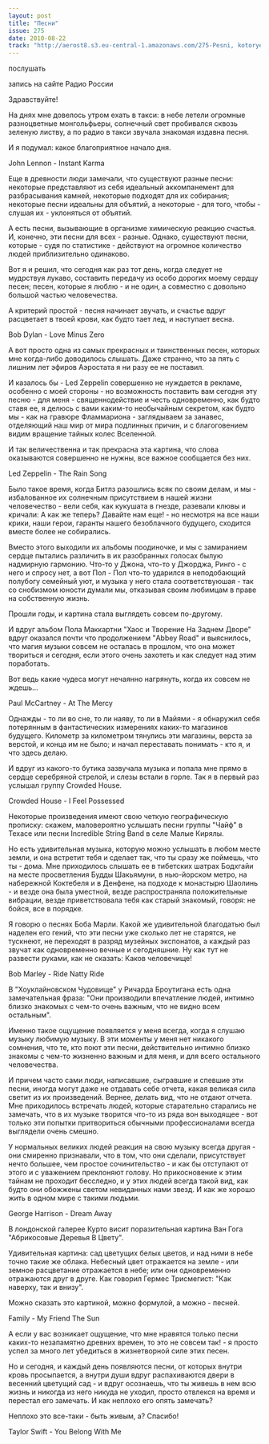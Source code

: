 ```yaml
---
layout: post
title: "Песни"
issue: 275
date: 2010-08-22
track: "http://aerost8.s3.eu-central-1.amazonaws.com/275-Pesni, kotorye ja ljublju.mp3"
---
```


послушать

запись на сайте Радио России

Здравствуйте!

На днях мне довелось утром ехать в такси: в небе летели огромные разноцветные монгольфьеры, солнечный свет пробивался сквозь зеленую листву, а по радио в такси звучала знакомая издавна песня.

И я подумал: какое благоприятное начало дня.

John Lennon - Instant Karma

Еще в древности люди замечали, что существуют разные песни: некоторые представляют из себя идеальный аккомпанемент для разбрасывания камней, некоторые подходят для их собирания; некоторые песни идеальны для объятий, а некоторые - для того, чтобы - слушая их - уклоняться от объятий.

А есть песни, вызывающие в организме химическую реакцию счастья. И, конечно, эти песни для всех - разные. Однако, существуют песни, которые - судя по статистике - действуют на огромное количество людей приблизительно одинаково.

Вот я и решил, что сегодня как раз тот день, когда следует не мудрствуя лукаво, составить передачу из особо дорогих моему сердцу песен; песен, которые я люблю - и не один, а совместно с довольно большой частью человечества.

А критерий простой - песня начинает звучать, и счастье вдруг расцветает в твоей крови, как будто тает лед, и наступает весна.

Bob Dylan - Love Minus Zero

А вот просто одна из самых прекрасных и таинственных песен, которых мне когда-либо доводилось слышать. Даже странно, что за пять с лишним лет эфиров Аэростата я ни разу ее не поставил.

И казалось бы - Led Zeppelin совершенно не нуждается в рекламе, особенно с моей стороны - но возможность поставить вам сегодня эту песню - для меня - священнодействие и честь одновременно, как будто ставя ее, я делюсь с вами каким-то необычайным секретом, как будто мы - как на гравюре Фламмариона - заглядываем за занавес, отделяющий наш мир от мира подлинных причин, и с благоговением видим вращение тайных колес Вселенной.

И так величественна и так прекрасна эта картина, что слова оказываются совершенно не нужны, все важное сообщается без них.

Led Zeppelin - The Rain Song

Было такое время, когда Битлз разошлись всяк по своим делам, и мы - избалованное их солнечным присутствием в нашей жизни человечество - вели себя, как кукушата в гнезде, разевали клювы и кричали: А как же теперь? Давайте нам еще! - но несмотря на все наши крики, наши герои, гаранты нашего безоблачного будущего, сходится вместе более не собирались.

Вместо этого выходили их альбомы поодиночке, и мы с замиранием сердце пытались различить в их разобранных голосах былую надмирную гармонию. Что-то у Джона, что-то у Джорджа, Ринго - с него и спросу нет, а вот Пол - Пол что-то ударился в неподобающий полубогу семейный уют, и музыка у него стала соответствуюшая - так со снобизмом юности думали мы, отказывая своим любимцам в праве на собственную жизнь.

Прошли годы, и картина стала выглядеть совсем по-другому.

И вдруг альбом Пола Маккартни "Хаос и Творение На Заднем Дворе" вдруг оказался почти что продолжением "Abbey Road" и выяснилось, что магия музыки совсем не осталась в прошлом, что она может твориться и сегодня, если этого очень захотеть и как следует над этим поработать.

Вот ведь какие чудеса могут нечаянно нагрянуть, когда их совсем не ждешь...

Paul McCartney - At The Mercy

Однажды - то ли во сне, то ли наяву, то ли в Майями - я обнаружил себя потерянным в фантастических измерениях каких-то магазинов будущего. Километр за километром тянулись эти магазины, верста за верстой, и конца им не было; и начал переставать понимать - кто я, и что здесь делаю.

И вдруг из какого-то бутика зазвучала музыка и попала мне прямо в сердце серебряной стрелой, и слезы встали в горле. Так я в первый раз услышал группу Crowded House.

Crowded House - I Feel Possessed

Некоторые произведения имеют свою четкую географическую прописку: скажем, маловероятно услышать песни группы "Чайф" в Техасе или песни Incredible String Band в селе Малые Кирялы.

Но есть удивительная музыка, которую можно услышать в любом месте земли, и она встретит тебя и сделает так, что ты сразу же поймешь, что ты - дома. Мне приходилось слышать ее в тибетских шатрах Бодхгайи на месте просветления Будды Шакьямуни, в нью-йорском метро, на набережной Коктебеля и в Денфене, на подходе к монастырю Шаолинь - и везде она была уместной, везде распространяла положительные вибрации, везде приветствовала тебя как старый знакомый, говоря: не бойся, все в порядке.

Я говорю о песнях Боба Марли. Какой же удивительной благодатью был наделен его гений, что эти песни уже сколько лет не старятся, не тускнеют, не переходят в разряд музейных экспонатов, а каждый раз звучат как одновременно вечные и сегодняшние. Ну как тут не развести руками, как не сказать: Каков человечище!

Bob Marley - Ride Natty Ride

В "Хоуклайновском Чудовище" у Ричарда Броутигана есть одна замечательная фраза: "Они производили впечатление людей, интимно близко знакомых с чем-то очень важным, что не видно всем остальным".

Именно такое ощущение появляется у меня всегда, когда я слушаю музыку любимую музыку. В эти моменты у меня нет никакого сомнения, что те, кто поют эти песни, действительно интимно близко знакомы с чем-то жизненно важным и для меня, и для всего остального человечества.

И причем часто сами люди, написавшие, сыгравшие и спевшие эти песни, иногда могут даже не отдавать себе отчета, какая великая сила светит из их произведений. Вернее, делать вид, что не отдают отчета. Мне приходилось встречать людей, которые старательно старались не замечать, что в их музыке творится что-то из ряда вон выходящее - вот только эти попытки притвориться обычными профессионалами всегда выглядели очень смешно.

У нормальных великих людей реакция на свою музыку всегда другая - они смиренно признавали, что в том, что они сделали, присутствует нечто большее, чем простое сочинительство - и как бы отступают от этого и с уважением преклоняют голову. Но прикосновение к этим тайнам не проходит бесследно, и у этих людей всегда такой вид, как будто они обожжены светом невиданных нами звезд. И как же хорошо жить в одном мире с такими людьми.

George Harrison - Dream Away

В лондонской галерее Курто висит поразительная картина Ван Гога "Абрикосовые Деревья В Цвету".

Удивительная картина: сад цветущих белых цветов, и над ними в небе точно такие же облака. Небесный цвет отражается на земле - или земное расцветание отражается в небе; или они одновременно отражаются друг в друге. Как говорил Гермес Трисмегист: "Как наверху, так и внизу".

Можно сказать это картиной, можно формулой, а можно - песней.

Family - My Friend The Sun

А если у вас возникает ощущение, что мне нравятся только песни каких-то незапамятно древних времен, то это не совсем так! - я просто успел за много лет убедиться в жизнетворной силе этих песен.

Но и сегодня, и каждый день появляются песни, от которых внутри кровь просыпается, а внутри души вдруг распахиваются двери в весенний цветущий сад - и вдруг осознаешь, что ты живешь в нем всю жизнь и никогда из него никуда не уходил, просто отвлекся на время и перестал его замечать. И как неплохо его опять замечать?

Неплохо это все-таки - быть живым, а? Спасибо!

Taylor Swift - You Belong With Me
